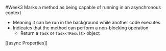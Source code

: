 #Week3
Marks a method as being capable of running in an asynchronous context
- Meaning it can be run in the background while another code executes
- Indicates that the method can perform a non-blocking operation
	- Return a `Task` or `Task<TResult>` object

[[async Properties]]